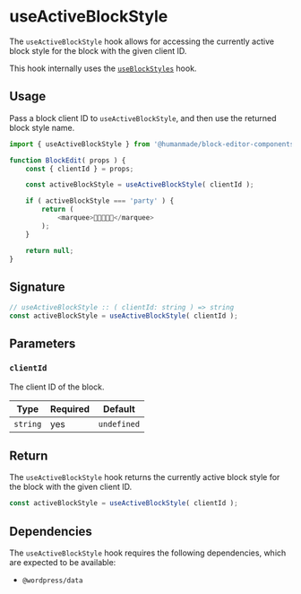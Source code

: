 # useActiveBlockStyle

The `useActiveBlockStyle` hook allows for accessing the currently active block style for the block with the given client ID.

This hook internally uses the [`useBlockStyles`](../useBlockStyles/README.md) hook.

## Usage

Pass a block client ID to `useActiveBlockStyle`, and then use the returned block style name.

```js
import { useActiveBlockStyle } from '@humanmade/block-editor-components';

function BlockEdit( props ) {
	const { clientId } = props;

	const activeBlockStyle = useActiveBlockStyle( clientId );

	if ( activeBlockStyle === 'party' ) {
		return (
			<marquee>🎉🎊🥳🎊🎉</marquee>
		);
	}

	return null;
}
```

## Signature

```js
// useActiveBlockStyle :: ( clientId: string ) => string
const activeBlockStyle = useActiveBlockStyle( clientId );
```

## Parameters

### `clientId`

The client ID of the block.

| Type                                 | Required                             | Default                              |
|--------------------------------------|--------------------------------------|--------------------------------------|
| `string`                             | yes                                  | `undefined`                          |

## Return

The `useActiveBlockStyle` hook returns the currently active block style for the block with the given client ID.

```js
const activeBlockStyle = useActiveBlockStyle( clientId );
```

## Dependencies

The `useActiveBlockStyle` hook requires the following dependencies, which are expected to be available:

- `@wordpress/data`
